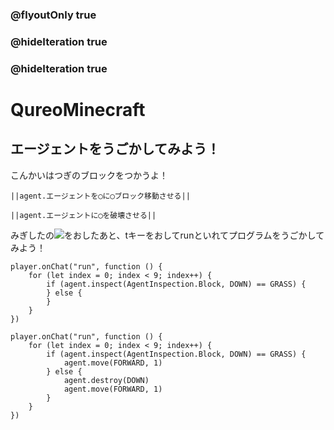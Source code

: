 ### @flyoutOnly true
### @hideIteration true
### @hideIteration true
# QureoMinecraft

## エージェントをうごかしてみよう！

こんかいはつぎのブロックをつかうよ！

``||agent.エージェントを◯に◯ブロック移動させる||``

``||agent.エージェントに◯を破壊させる||``


みぎしたの![](https://raw.githubusercontent.com/camp-minecraft/TechkidsCampTutorial/master/images/playbutton.png)をおしたあと、tキーをおしてrunといれてプログラムをうごかしてみよう！

```template
player.onChat("run", function () {
    for (let index = 0; index < 9; index++) {
        if (agent.inspect(AgentInspection.Block, DOWN) == GRASS) {
        } else {
        }
    }
})
```
```ghost
player.onChat("run", function () {
    for (let index = 0; index < 9; index++) {
        if (agent.inspect(AgentInspection.Block, DOWN) == GRASS) {
            agent.move(FORWARD, 1)
        } else {
            agent.destroy(DOWN)
            agent.move(FORWARD, 1)
        }
    }
})
```